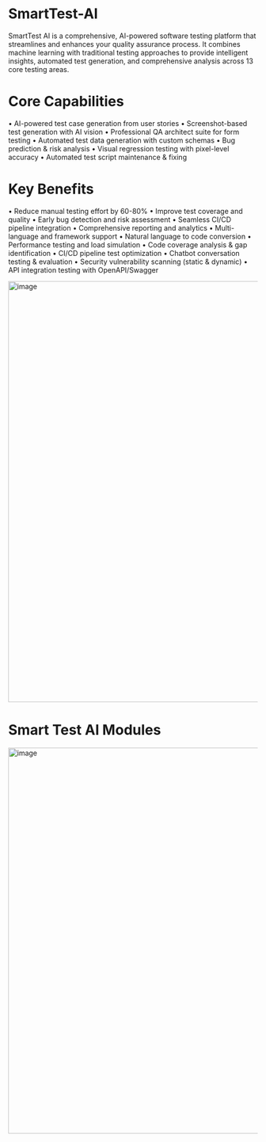# SmartTest-AI
SmartTest AI is a comprehensive, AI-powered software testing platform that streamlines and enhances your quality assurance process. It combines machine learning with traditional testing approaches to provide intelligent insights, automated test generation, and comprehensive analysis across 13 core testing areas.

#  Core Capabilities
• AI-powered test case generation from user stories
• Screenshot-based test generation with AI vision
• Professional QA architect suite for form testing
• Automated test data generation with custom schemas
• Bug prediction & risk analysis
• Visual regression testing with pixel-level accuracy
• Automated test script maintenance & fixing

# Key Benefits
• Reduce manual testing effort by 60-80%
• Improve test coverage and quality
• Early bug detection and risk assessment
• Seamless CI/CD pipeline integration
• Comprehensive reporting and analytics
• Multi-language and framework support
• Natural language to code conversion
• Performance testing and load simulation
• Code coverage analysis & gap identification
• CI/CD pipeline test optimization
• Chatbot conversation testing & evaluation
• Security vulnerability scanning (static & dynamic)
• API integration testing with OpenAPI/Swagger

<img width="1906" height="850" alt="image" src="https://github.com/user-attachments/assets/3ef3cc9f-00e9-4fb6-9d24-9ee029396459" />


# Smart Test AI Modules
<img width="1894" height="779" alt="image" src="https://github.com/user-attachments/assets/d2430680-0bd5-4dcc-a4de-222b9da7db00" />




